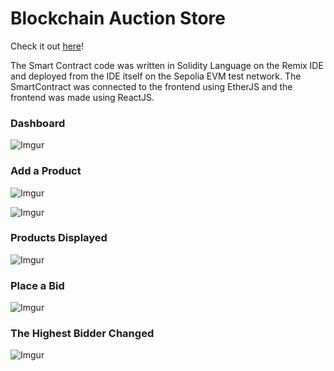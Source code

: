 # Blockchain Auction Store

Check it out [here](https://auktionator.netlify.app/)! 

The Smart Contract code was written in Solidity Language on the Remix IDE and deployed from the IDE itself on the Sepolia EVM test network. The SmartContract was connected to the frontend using EtherJS and the frontend was made using ReactJS.

### Dashboard
![Imgur](https://i.imgur.com/dumySLg.png)

### Add a Product 
![Imgur](https://i.imgur.com/F8B10QW.png)

![Imgur](https://i.imgur.com/BqCNic9.png)

### Products Displayed
![Imgur](https://i.imgur.com/4wUTH7W.png)

### Place a Bid
![Imgur](https://i.imgur.com/GYFTf1l.png)

### The Highest Bidder Changed
![Imgur](https://i.imgur.com/R77ymwg.png)

